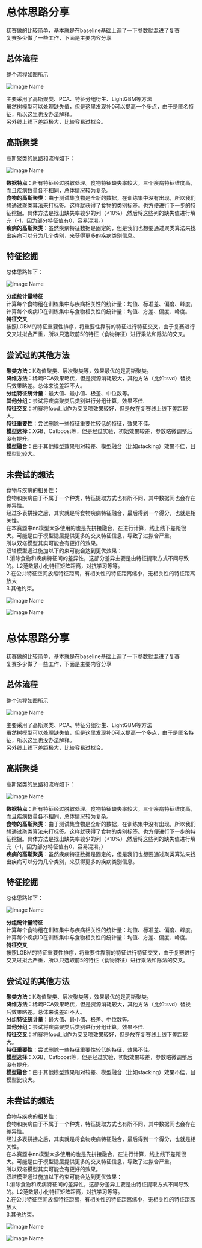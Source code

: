 # 总体思路分享  
初赛做的比较简单，基本就是在baseline基础上调了一下参数就混进了复赛  
复赛多少做了一些工作，下面是主要内容分享  

##  总体流程  
整个流程如图所示  

![Image Name](https://cdn.kesci.com/upload/ru6bgbao8p.png?imageView2/0/w/960/h/960)  

主要采用了高斯聚类、PCA、特征分组衍生、LightGBM等方法  
虽然树模型可以处理缺失值，但是这里发现补0可以提高一个多点，由于是匿名特征，所以这里也没办法解释。  
另外线上线下差距极大，比较容易过拟合。  
## 高斯聚类  
高斯聚类的思路和流程如下：  

![Image Name](https://cdn.kesci.com/upload/ru6bgpvtqu.png?imageView2/0/w/960/h/960)  

**数据特点**：所有特征经过脱敏处理。食物特征缺失率较大，三个疾病特征维度高，而且疾病数量各不相同，总体情况较为复杂。  
**食物的高斯聚类**：由于测试集食物是全新的数据，在训练集中没有出现，所以我们想通过聚类算法来打标签。这样就获得了食物的类别标签。也方便进行下一步的特征挖掘。具体方法是找出缺失率较少的列（<10%）,然后将这些列的缺失值进行填充（-1，因为部分特征值有0，容易混淆。）  
**疾病的高斯聚类**：虽然疾病特征数据是固定的，但是我们也想要通过聚类算法来找出疾病可以分为几个类别，来获得更多的疾病类别信息。  

## 特征挖掘  
总体思路如下：  

![Image Name](https://cdn.kesci.com/upload/ru6bh0cz66.png?imageView2/0/w/960/h/960)  

**分组统计量特征**  
计算每个食物组在训练集中与疾病相关性的统计量：均值、标准差、偏度、峰度。  
计算每个疾病ID在训练集中与食物相关性的统计量：均值、方差、偏度、峰度。  
**特征交叉**  
按照LGBM的特征重要性排序，将重要性靠前的特征进行特征交叉，由于复赛进行交叉过拟合严重，所以只选取前5的特征（食物特征）进行乘法和除法的交叉。  

##  尝试过的其他方法  
**聚类方法**：K均值聚类、层次聚类等，效果最优的是高斯聚类。  
**降维方法**：稀疏PCA效果略优，但是资源消耗较大，其他方法（比如tsvd）替换后效果略差。总体来说差距不大。  
**分组特征统计量**：最大值、最小值、极差、中位数等。  
**其他分组**：尝试将疾病聚类后类别进行分组计算，效果不佳.  
**特征交叉**：初赛将food_id作为交叉项效果较好，但是放在复赛线上线下差距较大。  
**特征重要性**：尝试删除一些特征重要性较低的特征，效果不佳。  
**模型选择**：XGB、Catboost等，但是经过实验，初始效果较差，参数略微调整后没有提升。  
**模型融合**：由于其他模型效果相对较差、模型融合（比如stacking）效果不佳，且模型比较大。  

##  未尝试的想法  
食物与疾病的相关性：  
     食物和疾病由于不属于一个种类，特征提取方式也有所不同，其中数据间也会存在差异性。  
     经过多表拼接之后，其实就是将食物疾病特征融合，最后得到一个得分，也就是相关性。  
      在本赛题中nn模型大多使用的也是先拼接融合，在进行计算，线上线下差距很大。可能是由于模型隐层提供更多的交叉特征信息，导致了过拟合严重。  
      所以双塔模型其实可能会有更好的效果。  
      双塔模型通过施加以下约束可能会达到更优效果：  
      1.消除食物和疾病特征间的差异性，这部分差异主要是由特征提取方式不同导致的。L2范数最小化特征矩阵距离，对抗学习等等。  
	2.在公共特征空间放缩特征距离，有相关性的特征距离缩小，无相关性的特征距离放大  
	3.其他约束。  

![Image Name](https://cdn.kesci.com/upload/ru6bhfzvw4.png?imageView2/0/w/960/h/960)  

![Image Name](https://cdn.kesci.com/upload/ru6bhpjea.png?imageView2/0/w/960/h/960)  

# 总体思路分享  
初赛做的比较简单，基本就是在baseline基础上调了一下参数就混进了复赛  
复赛多少做了一些工作，下面是主要内容分享  

##  总体流程  
整个流程如图所示  

![Image Name](https://cdn.kesci.com/upload/ru6bgbao8p.png?imageView2/0/w/960/h/960)  

主要采用了高斯聚类、PCA、特征分组衍生、LightGBM等方法  
虽然树模型可以处理缺失值，但是这里发现补0可以提高一个多点，由于是匿名特征，所以这里也没办法解释。  
另外线上线下差距极大，比较容易过拟合。  
## 高斯聚类  
高斯聚类的思路和流程如下：  

![Image Name](https://cdn.kesci.com/upload/ru6bgpvtqu.png?imageView2/0/w/960/h/960)  

**数据特点**：所有特征经过脱敏处理。食物特征缺失率较大，三个疾病特征维度高，而且疾病数量各不相同，总体情况较为复杂。  
**食物的高斯聚类**：由于测试集食物是全新的数据，在训练集中没有出现，所以我们想通过聚类算法来打标签。这样就获得了食物的类别标签。也方便进行下一步的特征挖掘。具体方法是找出缺失率较少的列（<10%）,然后将这些列的缺失值进行填充（-1，因为部分特征值有0，容易混淆。）  
**疾病的高斯聚类**：虽然疾病特征数据是固定的，但是我们也想要通过聚类算法来找出疾病可以分为几个类别，来获得更多的疾病类别信息。  

## 特征挖掘  
总体思路如下：  

![Image Name](https://cdn.kesci.com/upload/ru6bh0cz66.png?imageView2/0/w/960/h/960)  

**分组统计量特征**  
计算每个食物组在训练集中与疾病相关性的统计量：均值、标准差、偏度、峰度。  
计算每个疾病ID在训练集中与食物相关性的统计量：均值、方差、偏度、峰度。  
**特征交叉**  
按照LGBM的特征重要性排序，将重要性靠前的特征进行特征交叉，由于复赛进行交叉过拟合严重，所以只选取前5的特征（食物特征）进行乘法和除法的交叉。  

##  尝试过的其他方法  
**聚类方法**：K均值聚类、层次聚类等，效果最优的是高斯聚类。  
**降维方法**：稀疏PCA效果略优，但是资源消耗较大，其他方法（比如tsvd）替换后效果略差。总体来说差距不大。  
**分组特征统计量**：最大值、最小值、极差、中位数等。  
**其他分组**：尝试将疾病聚类后类别进行分组计算，效果不佳.  
**特征交叉**：初赛将food_id作为交叉项效果较好，但是放在复赛线上线下差距较大。  
**特征重要性**：尝试删除一些特征重要性较低的特征，效果不佳。  
**模型选择**：XGB、Catboost等，但是经过实验，初始效果较差，参数略微调整后没有提升。  
**模型融合**：由于其他模型效果相对较差、模型融合（比如stacking）效果不佳，且模型比较大。  

##  未尝试的想法  
食物与疾病的相关性：  
     食物和疾病由于不属于一个种类，特征提取方式也有所不同，其中数据间也会存在差异性。  
     经过多表拼接之后，其实就是将食物疾病特征融合，最后得到一个得分，也就是相关性。  
      在本赛题中nn模型大多使用的也是先拼接融合，在进行计算，线上线下差距很大。可能是由于模型隐层提供更多的交叉特征信息，导致了过拟合严重。  
      所以双塔模型其实可能会有更好的效果。  
      双塔模型通过施加以下约束可能会达到更优效果：  
      1.消除食物和疾病特征间的差异性，这部分差异主要是由特征提取方式不同导致的。L2范数最小化特征矩阵距离，对抗学习等等。  
	2.在公共特征空间放缩特征距离，有相关性的特征距离缩小，无相关性的特征距离放大  
	3.其他约束。  

![Image Name](https://cdn.kesci.com/upload/ru6bhfzvw4.png?imageView2/0/w/960/h/960)  

![Image Name](https://cdn.kesci.com/upload/ru6bhpjea.png?imageView2/0/w/960/h/960)  
